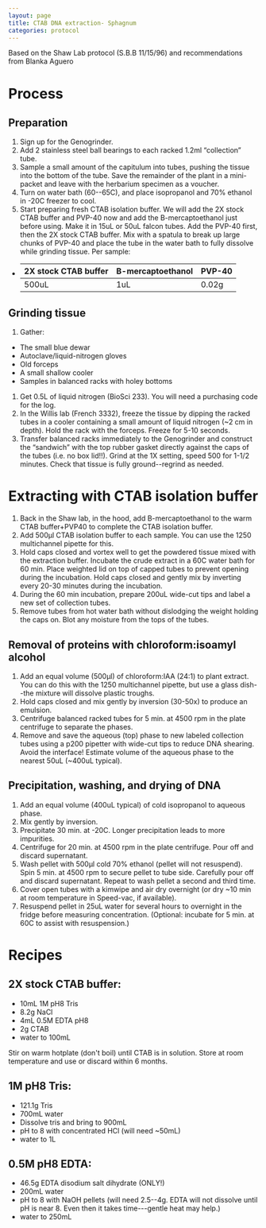 ```yaml
---
layout: page
title: CTAB DNA extraction- Sphagnum
categories: protocol
---
```

Based on the Shaw Lab protocol (S.B.B 11/15/96) and recommendations from Blanka Aguero

# Process

## Preparation

1. Sign up for the Genogrinder.
1. Add 2 stainless steel ball bearings to each racked 1.2ml “collection” tube.
1. Sample a small amount of the capitulum into tubes, pushing the tissue into the bottom of the tube. Save the remainder of the plant in a mini-packet and leave with the herbarium specimen as a voucher.
1. Turn on water bath (60--65C), and place isopropanol and 70% ethanol in -20C freezer to cool.
1. Start preparing fresh CTAB isolation buffer. We will add the 2X stock CTAB buffer and PVP-40 now and add the B-mercaptoethanol just before using. Make it in 15uL or 50uL falcon tubes.  Add the PVP-40 first, then the 2X stock CTAB buffer. Mix with a spatula to break up large chunks of PVP-40 and place the tube in the water bath to fully dissolve while grinding tissue. Per sample:
  * | 2X stock CTAB buffer | B-mercaptoethanol | PVP-40 |
    | -------------------- | ----------------- | ------ |
    | 500uL | 1uL | 0.02g |

## Grinding tissue

1. Gather:
  * The small blue dewar
  * Autoclave/liquid-nitrogen gloves
  * Old forceps
  * A small shallow cooler
  * Samples in balanced racks with holey bottoms
1. Get 0.5L of liquid nitrogen (BioSci 233). You will need a purchasing code for the log.
1. In the Willis lab (French 3332), freeze the tissue by dipping the racked tubes in a cooler containing a small amount of liquid nitrogen (~2 cm in depth). Hold the rack with the forceps. Freeze for 5-10 seconds.
1. Transfer balanced racks immediately to the Genogrinder and construct the “sandwich” with the top rubber gasket directly against the caps of the tubes (i.e. no box lid!!). Grind at the 1X setting, speed 500 for 1-1/2 minutes. Check that tissue is fully ground--regrind as needed.

# Extracting with CTAB isolation buffer

1. Back in the Shaw lab, in the hood, add B-mercaptoethanol to the warm CTAB buffer+PVP40 to complete the CTAB isolation buffer.
1. Add 500µl CTAB isolation buffer to each sample.  You can use the 1250 multichannel pipette for this.
1. Hold caps closed and vortex well to get the powdered tissue mixed with the extraction buffer. Incubate the crude extract in a 60C water bath for 60 min.  Place weighted lid on top of capped tubes to prevent opening during the incubation. Hold caps closed and gently mix by inverting every 20-30 minutes during the incubation.
1. During the 60 min incubation, prepare 200uL wide-cut tips and label a new set of collection tubes.
1. Remove tubes from hot water bath without dislodging the weight holding the caps on. Blot any moisture from the tops of the tubes.

## Removal of proteins with chloroform:isoamyl alcohol

1. Add an equal volume (500µl) of chloroform:IAA (24:1) to plant extract.  You can do this with the 1250 multichannel pipette, but use a glass dish--the mixture will dissolve plastic troughs.
1. Hold caps closed and mix gently by inversion (30-50x) to produce an emulsion.
1. Centrifuge balanced racked tubes for 5 min. at 4500 rpm in the plate centrifuge to separate the phases.
1. Remove and save the aqueous (top) phase to new labeled collection tubes using a p200 pipetter with wide-cut tips to reduce DNA shearing.  Avoid the interface! Estimate volume of the aqueous phase to the nearest 50uL (~400uL typical).

## Precipitation, washing, and drying of DNA

1. Add an equal volume (400uL typical) of cold isopropanol to aqueous phase.  
1. Mix gently by inversion.  
1. Precipitate 30 min. at -20C.  Longer precipitation leads to more impurities.
1. Centrifuge for 20 min. at 4500 rpm in the plate centrifuge.  Pour off and discard supernatant.
1. Wash pellet with 500µl cold 70% ethanol (pellet will not resuspend).  Spin 5 min. at 4500 rpm to secure pellet to tube side.  Carefully pour off and discard supernatant. Repeat to wash pellet a second and third time.
1. Cover open tubes with a kimwipe and air dry overnight (or dry ~10 min at room temperature in Speed-vac, if available).
1. Resuspend pellet in 25uL water for several hours to overnight in the fridge before measuring concentration. (Optional: incubate for 5 min. at 60C to assist with resuspension.)

# Recipes

## 2X stock CTAB buffer:

  * 10mL 1M pH8 Tris
  * 8.2g NaCl
  * 4mL 0.5M EDTA pH8
  * 2g CTAB
  * water to 100mL

Stir on warm hotplate (don't boil) until CTAB is in solution. Store at room temperature and use or discard within 6 months.  

## 1M pH8 Tris:

  * 121.1g Tris
  * 700mL water
  * Dissolve tris and bring to 900mL
  * pH to 8 with concentrated HCl (will need ~50mL)
  * water to 1L

## 0.5M pH8 EDTA:

  * 46.5g EDTA disodium salt dihydrate (ONLY!)
  * 200mL water
  * pH to 8 with NaOH pellets (will need 2.5--4g.  EDTA will not dissolve until pH is near 8. Even then it takes time---gentle heat may help.)
  * water to 250mL
